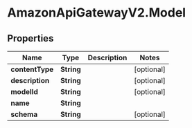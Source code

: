 # AmazonApiGatewayV2.Model

## Properties

Name | Type | Description | Notes
------------ | ------------- | ------------- | -------------
**contentType** | **String** |  | [optional] 
**description** | **String** |  | [optional] 
**modelId** | **String** |  | [optional] 
**name** | **String** |  | 
**schema** | **String** |  | [optional] 


